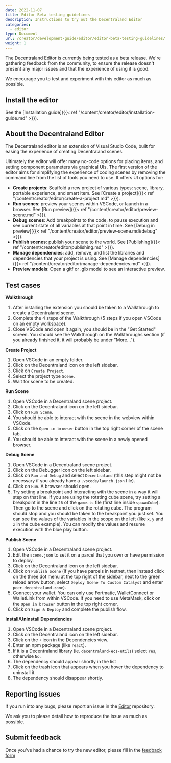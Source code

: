 ```yaml
---
date: 2022-11-07
title: Editor Beta testing guidelines
description: Instructions to try out the Decentraland Editor
categories:
  - editor
type: Document
url: /creator/development-guide/editor/editor-beta-testing-guidelines/
weight: 1
---
```



The Decentraland Editor is currently being tested as a beta release. We're gathering feedback from the community, to ensure the release doesn't present any major issues and that the experience of using it is good.

We encourage you to test and experiment with this editor as much as possible.

## Install the editor

See the [Installation guide]({{< ref "/content/creator/editor/installation-guide.md" >}}).

## About the Decentraland Editor

The Decentraland editor is an extension of Visual Studio Code, built for easing the experience of creating Decentraland scenes.

Ultimately the editor will offer many no-code options for placing items, and setting component parameters via graphical UIs. The first version of the editor aims for simplifying the experience of coding scenes by removing the command line from the list of tools you need to use. It offers UI options for:

- **Create projects**: Scaffold a new project of various types: scene, library, portable experience, and smart item. See [Create a project]({{< ref "/content/creator/editor/create-a-project.md" >}}).
- **Run scenes**: preview your scenes within VSCode, or launch in a browser. See [Run preview]({{< ref "/content/creator/editor/preview-scene.md" >}}).
- **Debug scenes**: Add breakpoints to the code, to pause execution and see current state of all variables at that point in time. See [Debug in preview]({{< ref "/content/creator/editor/preview-scene.md#debug" >}}).
- **Publish scenes**: publish your scene to the world. See [Publishing]({{< ref "/content/creator/editor/publishing.md" >}}).
- **Manage dependencies**: add, remove, and list the libraries and dependencies that your project is using. See [Manage dependencies]({{< ref "/content/creator/editor/manage-dependencies.md" >}}).
- **Preview models**: Open a gltf or .glb model to see an interactive preview.


## Test cases

**Walkthrough**

1. After installing the extension you should be taken to a Walkthrough to create a Decentraland scene.
2. Complete the 4 steps of the Walkthrough (5 steps if you open VSCode on an empty workspace).
3. Close VSCode and open it again, you should be in the "Get Started" screen. You should see the Walkthrough on the Walkthroughs section (if you already finished it, it will probably be under "More...").

**Create Project**

1. Open VSCode in an empty folder.
2. Click on the Decentraland icon on the left sidebar.
3. Click on `Create Project`.
4. Select the project type `Scene`.
5. Wait for scene to be created.

**Run Scene**

1. Open VSCode in a Decentraland scene project.
2. Click on the Decentraland icon on the left sidebar.
3. Click on `Run Scene`.
4. You should be able to interact with the scene in the webview within VSCode.
5. Click on the `Open in browser` button in the top right corner of the scene tab.
6. You should be able to interact with the scene in a newly opened browser.

**Debug Scene**

1. Open VSCode in a Decentraland scene project.
2. Click on the Debugger icon on the left sidebar.
3. Click on `Run and Debug` and select `Decentraland` (this step might not be necessary if you already have a `.vscode/launch.json` file).
4. Click on `Run`. A browser should open.
5. Try setting a breakpoint and interacting with the scene in a way it will step on that line. If you are using the rotating cube scene, try setting a breakpoint in the line `26` of the `game.ts` file (first line inside `spawnCube`). Then go to the scene and click on the rotating cube. The program should stop and you should be taken to the breakpoint you just set. You can see the values of the variables in the scope on the left (like `x`, `y` and `z` in the cube example). You can modify the values and resume execution with the blue play button.

**Publish Scene**

1. Open VSCode in a Decentraland scene project.
2. Edit the `scene.json` to set it on a parcel that you own or have permission to deploy.
3. Click on the Decentraland icon on the left sidebar.
4. Click on `Publish Scene` (if you have parcels in testnet, then instead click on the three dot menu at the top right of the sidebar, next to the green reload arrow button, select `Deploy Scene To Custom Catalyst` and enter `peer.decentraland.zone`).
5. Connect your wallet. You can only use Fortmatic, WalletConnect or WalletLink from within VSCode. If you need to use MetaMask, click on the `Open in browser` button in the top right corner.
6. Click on `Sign & Deploy` and complete the publish flow.

**Install/Uninstall Dependencies**

1. Open VSCode in a Decentraland scene project.
2. Click on the Decentraland icon on the left sidebar.
3. Click on the `+` icon in the Dependencies view. 
4. Enter an npm package (like `react`).
5. If it is a Decentraland library (ie. `decentraland-ecs-utils`) select `Yes`, otherwise `No`.
6. The dependency should appear shortly in the list
7. Click on the trash icon that appears when you hover the dependency to uninstall it.
8. The dependency should disappear shortly.


## Reporting issues


If you run into any bugs, please report an issue in the [Editor](https://github.com/decentraland/editor) repository.

We ask you to please detail how to reproduce the issue as much as possible.


## Submit feedback

Once you've had a chance to try the new editor, please fill in the [feedback form](https://form.typeform.com/to/aODGpdoQ)